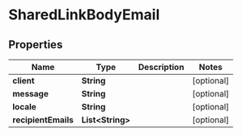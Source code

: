 # SharedLinkBodyEmail

## Properties
Name | Type | Description | Notes
------------ | ------------- | ------------- | -------------
**client** | **String** |  |  [optional]
**message** | **String** |  |  [optional]
**locale** | **String** |  |  [optional]
**recipientEmails** | **List&lt;String&gt;** |  |  [optional]
